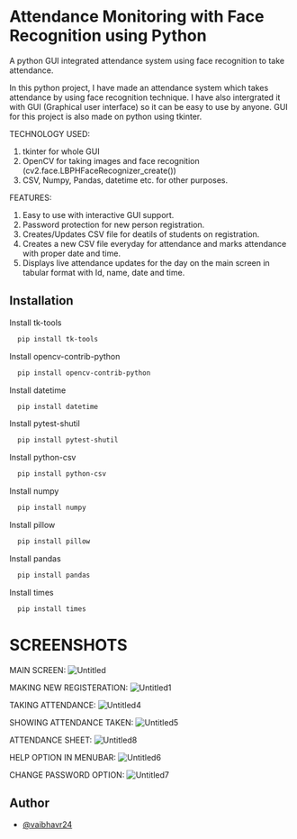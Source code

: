 # Attendance Monitoring with Face Recognition using Python
A python GUI integrated attendance system using face recognition to take attendance.

In this python project, I have made an attendance system which takes attendance by using face recognition technique. I have also intergrated it with GUI (Graphical user interface) so it can be easy to use by anyone. GUI for this project is also made on python using tkinter.

TECHNOLOGY USED:
1) tkinter for whole GUI
2) OpenCV for taking images and face recognition (cv2.face.LBPHFaceRecognizer_create())
3) CSV, Numpy, Pandas, datetime etc. for other purposes.

FEATURES:
1) Easy to use with interactive GUI support.
2) Password protection for new person registration.
3) Creates/Updates CSV file for deatils of students on registration.
4) Creates a new CSV file everyday for attendance and marks attendance with proper date and time.
5) Displays live attendance updates for the day on the main screen in tabular format with Id, name, date and time.


## Installation

Install tk-tools

```bash
  pip install tk-tools
```

Install opencv-contrib-python

```bash
  pip install opencv-contrib-python
```

Install datetime

```bash
  pip install datetime
```

Install pytest-shutil

```bash
  pip install pytest-shutil
```

Install python-csv

```bash
  pip install python-csv
```

Install numpy

```bash
  pip install numpy
```

Install pillow 

```bash
  pip install pillow 
```

Install pandas

```bash
  pip install pandas
```

Install times

```bash
  pip install times
```

# SCREENSHOTS
MAIN SCREEN:
![Untitled](https://user-images.githubusercontent.com/73458444/143490232-bc9a0cef-6cf0-40cf-9f2e-1a3a8784c5c9.png)

MAKING NEW REGISTERATION:
![Untitled1](https://user-images.githubusercontent.com/73458444/143490233-89337c80-af66-49f2-8c31-327436eb6586.png)

TAKING ATTENDANCE:
![Untitled4](https://user-images.githubusercontent.com/73458444/143490218-0cf2b815-9bbe-47fe-8079-e6dfc2b814ed.png)

SHOWING ATTENDANCE TAKEN:
![Untitled5](https://user-images.githubusercontent.com/73458444/143490222-8c26be30-e331-4453-96f7-a2ee19694b5b.png)

ATTENDANCE SHEET:
![Untitled8](https://user-images.githubusercontent.com/73458444/143490227-e79bea98-ff25-4f87-b538-25fd7c54dc9b.png)

HELP OPTION IN MENUBAR:
![Untitled6](https://user-images.githubusercontent.com/73458444/143490225-99eaba68-3241-4ee3-bb78-535c2de3c2a6.png)

CHANGE PASSWORD OPTION:
![Untitled7](https://user-images.githubusercontent.com/73458444/143490226-1a6c7e0b-56b4-458c-acc0-84767f191993.png)


## Author

- [@vaibhavr24](https://github.com/vaibhavr24)

  
